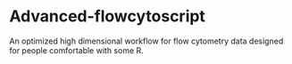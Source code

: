 # Advanced-flowcytoscript
An optimized high dimensional workflow for flow cytometry data designed for people comfortable with some R.
